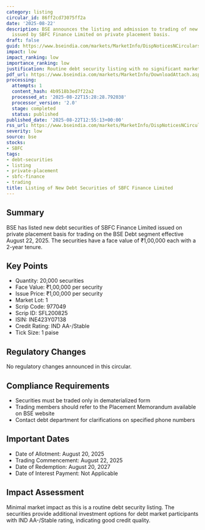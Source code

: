 ```yaml
---
category: listing
circular_id: 86ff2cd73075ff2a
date: '2025-08-22'
description: BSE announces the listing and admission to trading of new debt securities
  issued by SBFC Finance Limited on private placement basis.
draft: false
guid: https://www.bseindia.com/markets/MarketInfo/DispNoticesNCirculars.aspx?Noticeid={97401939-111A-400E-A774-FBAB9AF275EF}&noticeno=20250822-38&dt=08/22/2025&icount=38&totcount=66&flag=0
impact: low
impact_ranking: low
importance_ranking: low
justification: Routine debt security listing with no significant market impact
pdf_url: https://www.bseindia.com/markets/MarketInfo/DownloadAttach.aspx?id=20250822-38&attachedId=
processing:
  attempts: 1
  content_hash: 4b9518b3ed7f22a2
  processed_at: '2025-08-22T15:28:28.792038'
  processor_version: '2.0'
  stage: completed
  status: published
published_date: '2025-08-22T12:55:13+00:00'
rss_url: https://www.bseindia.com/markets/MarketInfo/DispNoticesNCirculars.aspx?Noticeid={97401939-111A-400E-A774-FBAB9AF275EF}&noticeno=20250822-38&dt=08/22/2025&icount=38&totcount=66&flag=0
severity: low
source: bse
stocks:
- SBFC
tags:
- debt-securities
- listing
- private-placement
- sbfc-finance
- trading
title: Listing of New Debt Securities of SBFC Finance Limited
---
```


## Summary

BSE has listed new debt securities of SBFC Finance Limited issued on private placement basis for trading on the BSE Debt segment effective August 22, 2025. The securities have a face value of ₹1,00,000 each with a 2-year tenure.

## Key Points

- Quantity: 20,000 securities
- Face Value: ₹1,00,000 per security
- Issue Price: ₹1,00,000 per security
- Market Lot: 1
- Scrip Code: 977049
- Scrip ID: SFL200825
- ISIN: INE423Y07138
- Credit Rating: IND AA-/Stable
- Tick Size: 1 paise

## Regulatory Changes

No regulatory changes announced in this circular.

## Compliance Requirements

- Securities must be traded only in dematerialized form
- Trading members should refer to the Placement Memorandum available on BSE website
- Contact debt department for clarifications on specified phone numbers

## Important Dates

- Date of Allotment: August 20, 2025
- Trading Commencement: August 22, 2025
- Date of Redemption: August 20, 2027
- Date of Interest Payment: Not Applicable

## Impact Assessment

Minimal market impact as this is a routine debt security listing. The securities provide additional investment options for debt market participants with IND AA-/Stable rating, indicating good credit quality.